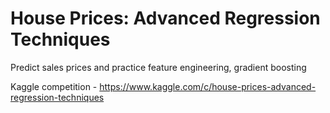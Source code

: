# House Prices: Advanced Regression Techniques
Predict sales prices and practice feature engineering, gradient boosting

Kaggle competition - https://www.kaggle.com/c/house-prices-advanced-regression-techniques
